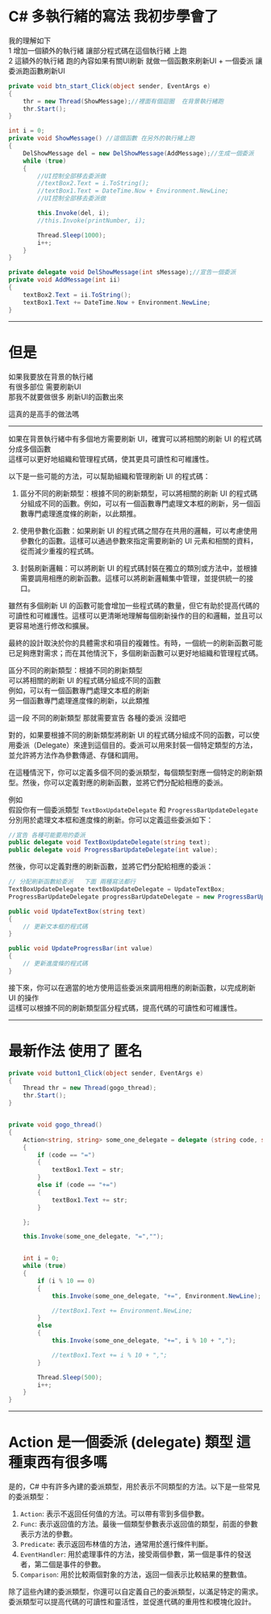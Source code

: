 
# C#   多執行緒的寫法   我初步學會了  
我的理解如下    
1 增加一個額外的執行緒   讓部分程式碼在這個執行緒 上跑  
2 這額外的執行緒   跑的內容如果有關UI刷新  就做一個函數來刷新UI   +  一個委派    讓委派跑函數刷新UI  

```csharp
private void btn_start_Click(object sender, EventArgs e)
{
    thr = new Thread(ShowMessage);//裡面有個迴圈  在背景執行緒跑
    thr.Start();
}

int i = 0;
private void ShowMessage() //這個函數 在另外的執行緒上跑
{
    DelShowMessage del = new DelShowMessage(AddMessage);//生成一個委派
    while (true)
    {
        //UI控制全部移去委派做
        //textBox2.Text = i.ToString();
        //textBox1.Text = DateTime.Now + Environment.NewLine;
        //UI控制全部移去委派做

        this.Invoke(del, i);
        //this.Invoke(printNumber, i);

        Thread.Sleep(1000);
        i++;
    }
}

private delegate void DelShowMessage(int sMessage);//宣告一個委派
private void AddMessage(int ii)
{
    textBox2.Text = ii.ToString();
    textBox1.Text += DateTime.Now + Environment.NewLine;
}
```

---  
# 但是   
如果我要放在背景的執行緒  
有很多部位  需要刷新UI  
那我不就要做很多   刷新UI的函數出來

這真的是高手的做法嗎  

---  

如果在背景執行緒中有多個地方需要刷新 UI，確實可以將相關的刷新 UI 的程式碼分成多個函數  
這樣可以更好地組織和管理程式碼，使其更具可讀性和可維護性。

以下是一些可能的方法，可以幫助組織和管理刷新 UI 的程式碼：

1. 區分不同的刷新類型：根據不同的刷新類型，可以將相關的刷新 UI 的程式碼分組成不同的函數。例如，可以有一個函數專門處理文本框的刷新，另一個函數專門處理進度條的刷新，以此類推。

2. 使用參數化函數：如果刷新 UI 的程式碼之間存在共用的邏輯，可以考慮使用參數化的函數。這樣可以通過參數來指定需要刷新的 UI 元素和相關的資料，從而減少重複的程式碼。

3. 封裝刷新邏輯：可以將刷新 UI 的程式碼封裝在獨立的類別或方法中，並根據需要調用相應的刷新函數。這樣可以將刷新邏輯集中管理，並提供統一的接口。

雖然有多個刷新 UI 的函數可能會增加一些程式碼的數量，但它有助於提高代碼的可讀性和可維護性。這樣可以更清晰地理解每個刷新操作的目的和邏輯，並且可以更容易地進行修改和擴展。

最終的設計取決於你的具體需求和項目的複雜性。有時，一個統一的刷新函數可能已足夠應對需求；而在其他情況下，多個刷新函數可以更好地組織和管理程式碼。


區分不同的刷新類型：根據不同的刷新類型  
可以將相關的刷新 UI 的程式碼分組成不同的函數  
例如，可以有一個函數專門處理文本框的刷新  
另一個函數專門處理進度條的刷新，以此類推

這一段    不同的刷新類型  那就需要宣告  各種的委派   沒錯吧


對的，如果要根據不同的刷新類型將刷新 UI 的程式碼分組成不同的函數，可以使用委派（Delegate）來達到這個目的。委派可以用來封裝一個特定類型的方法，並允許將方法作為參數傳遞、存儲和調用。

在這種情況下，你可以定義多個不同的委派類型，每個類型對應一個特定的刷新類型。然後，你可以定義對應的刷新函數，並將它們分配給相應的委派。

例如  
假設你有一個委派類型 `TextBoxUpdateDelegate` 和 `ProgressBarUpdateDelegate`  
分別用於處理文本框和進度條的刷新。你可以定義這些委派如下：

```csharp
//宣告 各種可能要用的委派   
public delegate void TextBoxUpdateDelegate(string text);
public delegate void ProgressBarUpdateDelegate(int value);
```

然後，你可以定義對應的刷新函數，並將它們分配給相應的委派：

```csharp
// 分配刷新函數給委派   下面 兩種寫法都行
TextBoxUpdateDelegate textBoxUpdateDelegate = UpdateTextBox;
ProgressBarUpdateDelegate progressBarUpdateDelegate = new ProgressBarUpdateDelegate(UpdateProgressBar);

public void UpdateTextBox(string text)
{
    // 更新文本框的程式碼
}

public void UpdateProgressBar(int value)
{
    // 更新進度條的程式碼
}


```

接下來，你可以在適當的地方使用這些委派來調用相應的刷新函數，以完成刷新 UI 的操作  
這樣可以根據不同的刷新類型區分程式碼，提高代碼的可讀性和可維護性。

---

# 最新作法  使用了 匿名  

```csharp
private void button1_Click(object sender, EventArgs e)
{
    Thread thr = new Thread(gogo_thread);
    thr.Start();
}


private void gogo_thread()
{
    Action<string, string> some_one_delegate = delegate (string code, string str)
    {
        if (code == "=")
        {
            textBox1.Text = str;
        }
        else if (code == "+=")
        {
            textBox1.Text += str;
        }

    };

    this.Invoke(some_one_delegate, "=","");


    int i = 0;
    while (true)
    {
        if (i % 10 == 0)
        {
            this.Invoke(some_one_delegate, "+=", Environment.NewLine);

            //textBox1.Text += Environment.NewLine;
        }
        else
        {
            this.Invoke(some_one_delegate, "+=", i % 10 + ",");

            //textBox1.Text += i % 10 + ",";
        }

        Thread.Sleep(500);
        i++;
    }
}
```

---
# Action<int> 是一個委派 (delegate) 類型  這種東西有很多嗎
是的，C# 中有許多內建的委派類型，用於表示不同類型的方法。以下是一些常見的委派類型：

1. `Action`: 表示不返回任何值的方法。可以帶有零到多個參數。
2. `Func`: 表示返回值的方法。最後一個類型參數表示返回值的類型，前面的參數表示方法的參數。
3. `Predicate`: 表示返回布林值的方法，通常用於進行條件判斷。
4. `EventHandler`: 用於處理事件的方法，接受兩個參數，第一個是事件的發送者，第二個是事件的參數。
5. `Comparison`: 用於比較兩個對象的方法，返回一個表示比較結果的整數值。

除了這些內建的委派類型，你還可以自定義自己的委派類型，以滿足特定的需求。委派類型可以提高代碼的可讀性和靈活性，並促進代碼的重用性和模塊化設計。